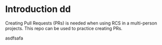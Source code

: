 # Introduction dd
Creating Pull Requests (PRs) is needed when using RCS in a multi-person projects.
This repo can be used to practice creating PRs.

asdfsafa
